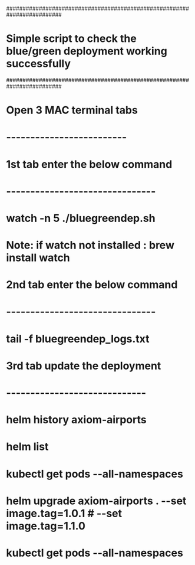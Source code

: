 #########################################################################
# Simple script to check the blue/green deployment working successfully #
#########################################################################

# Open 3 MAC terminal tabs
# -------------------------

# 1st tab enter the below command
# -------------------------------
#   watch -n 5 ./bluegreendep.sh

# Note: if watch not installed : brew install watch

# 2nd tab enter the below command
# -------------------------------
#   tail -f bluegreendep_logs.txt

# 3rd tab update the deployment
# -----------------------------
#   helm history axiom-airports
#   helm list
#   kubectl get pods --all-namespaces
#   helm upgrade axiom-airports .  --set image.tag=1.0.1  # --set image.tag=1.1.0
#   kubectl get pods --all-namespaces
